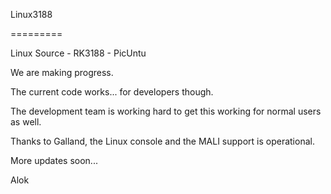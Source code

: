 Linux3188

=========

Linux Source - RK3188 - PicUntu

We are making progress.

The current code works... for developers though.

The development team is working hard to get this working for normal users as well.

Thanks to Galland, the Linux console and the MALI support is operational.

More updates soon...

Alok


